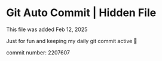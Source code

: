 # Git Auto Commit | Hidden File

This file was added Feb 12, 2025

Just for fun and keeping my daily git commit active 🤪

commit number: 2207607
